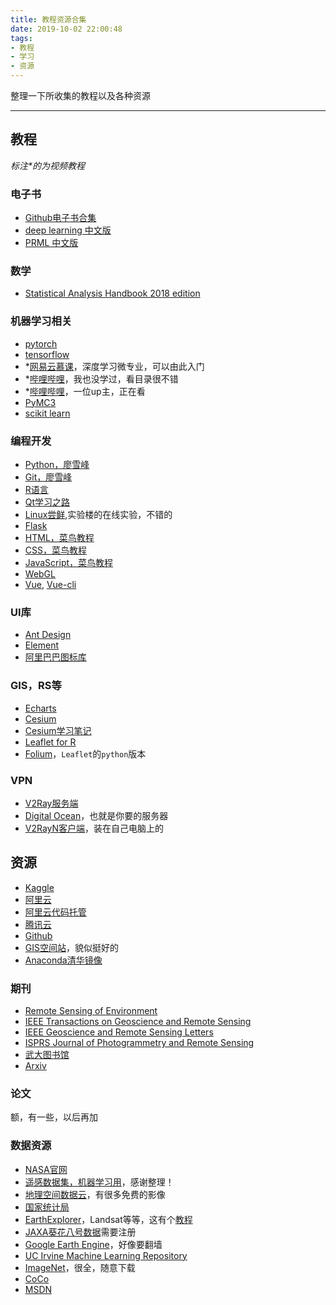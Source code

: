 ```yaml
---
title: 教程资源合集
date: 2019-10-02 22:00:48
tags: 
- 教程
- 学习
- 资源
---
```


整理一下所收集的教程以及各种资源

----------

## 教程

*标注\*的为视频教程*

### 电子书

- [Github电子书合集](https://github.com/EbookFoundation/free-programming-books/blob/master/free-programming-books-zh.md)
- [deep learning 中文版](files/dlbook_cn_public.pdf)
- [PRML 中文版](files/PRML.pdf)

<!-- more -->

### 数学

- [Statistical Analysis Handbook 2018 edition](http://www.statsref.com/HTML/index.html?car_models.html)

### 机器学习相关

- [pytorch](https://pytorch.org/tutorials/)
- [tensorflow](https://www.tensorflow.org/overview/)
- *[网易云慕课](https://mooc.study.163.com/smartSpec/detail/1001319001.htm)，深度学习微专业，可以由此入门
- *[哔哩哔哩](https://www.bilibili.com/video/av33485817)，我也没学过，看目录很不错
- *[哔哩哔哩](https://space.bilibili.com/97068901/)，一位up主，正在看
- [PyMC3](https://docs.pymc.io/)
- [scikit learn](https://scikit-learn.org/stable/documentation.html)

### 编程开发

- [Python，廖雪峰](https://www.liaoxuefeng.com/wiki/1016959663602400)
- [Git，廖雪峰](https://www.liaoxuefeng.com/wiki/896043488029600)
- [R语言](https://www.tutorialspoint.com/r/r_basic_syntax.htm)
- [Qt学习之路](https://www.devbean.net/2012/08/qt-study-road-2-catelog/)
- [Linux尝鲜](https://www.shiyanlou.com/courses/1),实验楼的在线实验，不错的
- [Flask](https://dormousehole.readthedocs.io/en/latest/)
- [HTML，菜鸟教程](https://www.runoob.com/html/html-tutorial.html)
- [CSS，菜鸟教程](https://www.runoob.com/css/css-tutorial.html)
- [JavaScript，菜鸟教程](https://www.runoob.com/js/js-tutorial.html)
- [WebGL](https://webglfundamentals.org/webgl/lessons/zh_cn/webgl-fundamentals.html#toc)
- [Vue](https://cn.vuejs.org/v2/guide/index.html), [Vue-cli](https://cli.vuejs.org/zh/guide)

### UI库

- [Ant Design](https://vue.ant.design/docs/vue/introduce/)
- [Element](https://element.eleme.cn/#/zh-CN)
- [阿里巴巴图标库](https://www.iconfont.cn/)

### GIS，RS等

- [Echarts](https://www.echartsjs.com/zh/tutorial.html#5%20%E5%88%86%E9%92%9F%E4%B8%8A%E6%89%8B%20ECharts)
- [Cesium](https://cesiumjs.org/Cesium/Build/Documentation/)
- [Cesium学习笔记](http://blog.sina.com.cn/s/blog_15e866bbe0102xu2f.html)
- [Leaflet for R](http://rstudio.github.io/leaflet/choropleths.html)
- [Folium](https://python-visualization.github.io/folium/)，`Leaflet`的`python`版本

### VPN

- [V2Ray服务端](https://github.com/233boy/v2ray/wiki/V2Ray%E4%B8%80%E9%94%AE%E5%AE%89%E8%A3%85%E8%84%9A%E6%9C%AC)
- [Digital Ocean](https://m.do.co/c/74311e35da0c)，也就是你要的服务器
- [V2RayN客户端](https://github.com/233boy/v2ray/wiki/V2RayN%E4%BD%BF%E7%94%A8%E6%95%99%E7%A8%8B)，装在自己电脑上的

## 资源

- [Kaggle](https://www.kaggle.com/)
- [阿里云](https://account.aliyun.com)
- [阿里云代码托管](https://code.aliyun.com/)
- [腾讯云](https://cloud.tencent.com/)
- [Github](https://github.com/)
- [GIS空间站](http://www.gissky.net/Category_25/Index.aspx)，貌似挺好的
- [Anaconda清华镜像](https://mirrors.tuna.tsinghua.edu.cn/anaconda/)

### 期刊

- [Remote Sensing of Environment](https://www.journals.elsevier.com/remote-sensing-of-environment)
- [IEEE Transactions on Geoscience and Remote Sensing](https://ieeexplore.ieee.org/xpl/RecentIssue.jsp?punumber=36)
- [IEEE Geoscience and Remote Sensing Letters](https://ieeexplore.ieee.org/xpl/RecentIssue.jsp?punumber=8859)
- [ISPRS Journal of Photogrammetry and Remote Sensing](https://www.journals.elsevier.com/isprs-journal-of-photogrammetry-and-remote-sensing)
- [武大图书馆](http://www.lib.whu.edu.cn/web/default.asp)
- [Arxiv](https://arxiv.org/)

### 论文

额，有一些，以后再加

### 数据资源

- [NASA官网](https://eospso.nasa.gov/)
- [遥感数据集，机器学习用](https://zhangbin0917.github.io/2018/06/12/%E9%81%A5%E6%84%9F%E6%95%B0%E6%8D%AE%E9%9B%86/?tdsourcetag=s_pctim_aiomsg)，感谢整理！
- [地理空间数据云](http://www.gscloud.cn/)，有很多免费的影像
- [国家统计局](http://www.stats.gov.cn/)
- [EarthExplorer](https://earthexplorer.usgs.gov/)，Landsat等等，这有个[教程](https://malagis.com/andsat-data-download.html)
- [JAXA葵花八号数据](https://www.eorc.jaxa.jp/ptree/index.html)需要注册
- [Google Earth Engine](https://developers.google.com/earth-engine/datasets)，好像要翻墙
- [UC Irvine Machine Learning Repository](https://archive.ics.uci.edu/ml/index.php)
- [ImageNet](http://www.image-net.org/)，很全，随意下载
- [CoCo](http://cocodataset.org/#home)
- [MSDN](https://msdn.itellyou.cn/)